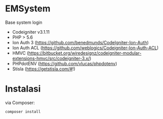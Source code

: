 # EMSystem
Base system login

- Codeigniter v3.1.11
- PHP > 5.6
- Ion Auth 3 (https://github.com/benedmunds/CodeIgniter-Ion-Auth)
- Ion Auth ACL (https://github.com/weblogics/Codeigniter-Ion-Auth-ACL)
- HMVC (https://bitbucket.org/wiredesignz/codeigniter-modular-extensions-hmvc/src/codeigniter-3.x/)
- PHPdotENV (https://github.com/vlucas/phpdotenv)
- Stisla (https://getstisla.com/#!)

# Instalasi

via Composer:
```
composer install
```
